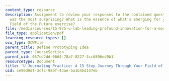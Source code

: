 ```yaml
---
content_type: resource
description: Assignment to review your responses to the contained questions. What
  was the most surprising? What is the essence of what's emerging for you from the
  Field of the Future exercise?
file: /media/courses/15-975-u-lab-leading-profound-innovation-for-a-more-sustainable-world-fall-2010/ce90d9df3cfc98bf43aeba1b4bd147eb_MIT15_975F10_15steps.pdf
file_type: application/pdf
learning_resource_types: []
ocw_type: OCWFile
parent_title: Define Prototyping Idea
parent_type: CourseSection
parent_uid: 057cd2dd-0664-78a7-8227-3cc6896ed9b1
resourcetype: Document
title: 'U Journaling Practice: A 15 Step Journey Through Your Field of the Future'
uid: ce90d9df-3cfc-98bf-43ae-ba1b4bd147eb
---
```

